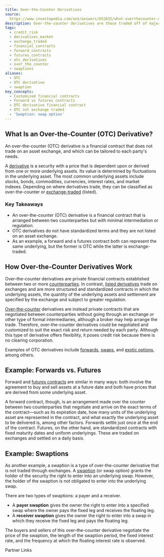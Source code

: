 ```yaml
---
title: Over-the-Counter Derivatives
source: 
  https://www.investopedia.com/ask/answers/052815/what-overthecounter-derivative.asp
description: Over-the-counter derivatives are those traded off of major exchanges.
tags:
  - credit_risk
  - derivatives_market
  - exchange_traded
  - financial_contracts
  - forward_contracts
  - futures_contracts
  - otc_derivatives
  - over_the_counter
  - swaptions
aliases:
  - OTC
  - OTC derivative
  - swaption
key_concepts:
  - Customized financial contracts
  - Forward vs futures contracts
  - OTC derivative financial contract
  - OTC not exchange traded
  - 'Swaption: swap option'
---
```



## What Is an Over-the-Counter (OTC) Derivative?

An over-the-counter (OTC) derivative is a financial contract that does not trade on an asset exchange, and which can be tailored to each party's needs.

A [derivative](https://www.investopedia.com/terms/d/derivative.asp) is a security with a price that is dependent upon or derived from one or more underlying assets. Its value is determined by fluctuations in the underlying asset. The most common underlying assets include stocks, bonds, commodities, currencies, interest rates, and market indexes. Depending on where derivatives trade, they can be classified as over-the-counter or [exchange-traded](https://www.investopedia.com/terms/e/exchange-traded-derivative.asp) (listed).

### Key Takeaways

- An over-the-counter (OTC) derivative is a financial contract that is arranged between two counterparties but with minimal intermediation or regulation.
- OTC derivatives do not have standardized terms and they are not listed on an asset exchange.
- As an example, a forward and a futures contract both can represent the same underlying, but the former is OTC while the latter is exchange-traded.

## How Over-the-Counter Derivatives Work

Over-the-counter derivatives are private financial contracts established between two or more [counterparties](https://www.investopedia.com/terms/c/counterparty.asp). In contrast, [listed derivatives](https://www.investopedia.com/terms/e/exchange-traded-derivative.asp) trade on exchanges and are more structured and standardized contracts in which the underlying assets, the quantity of the underlying assets and settlement are specified by the exchange and subject to greater regulation.

[Over-the-counter](https://www.investopedia.com/terms/o/otc.asp) derivatives are instead private contracts that are negotiated between counterparties without going through an exchange or other type of formal intermediaries, although a broker may help arrange the trade. Therefore, over-the-counter derivatives could be negotiated and customized to suit the exact risk and return needed by each party. Although this type of derivative offers flexibility, it poses credit risk because there is no clearing corporation.

Examples of OTC derivatives include [forwards](https://www.investopedia.com/articles/active-trading/102313/why-forward-contracts-are-foundation-all-derivatives.asp), [swaps](https://www.investopedia.com/terms/s/swap.asp), and [exotic options](https://www.investopedia.com/terms/e/exoticoption.asp), among others.

## Example: Forwards vs. Futures

Forward and [futures contracts](https://www.investopedia.com/terms/f/futurescontract.asp) are similar in many ways: both involve the agreement to buy and sell assets at a future date and both have prices that are derived from some underlying asset.

A forward contract, though, is an arrangement made over the counter between two counterparties that negotiate and arrive on the exact terms of the contract—such as its expiration date, how many units of the underlying asset are represented in the contract, and what exactly the underlying asset to be delivered is, among other factors. Forwards settle just once at the end of the contract. Futures, on the other hand, are standardized contracts with fixed maturity dates and uniform underlyings. These are traded on exchanges and settled on a daily basis.

## Example: Swaptions

As another example, a swaption is a type of over-the-counter derivative that is not traded through exchanges. A [swaption](https://www.investopedia.com/terms/s/swaption.asp) (or swap option) grants the holder of the security the right to enter into an underlying swap. However, the holder of the swaption is not obligated to enter into the underlying swap.

There are two types of swaptions: a payer and a receiver.

- A **payer swaption** gives the owner the right to enter into a specified swap where the owner pays the fixed leg and receives the floating leg.
- A **receiver swaption** gives the owner the right to enter into a swap in which they receive the fixed leg and pays the floating leg.

The buyers and sellers of this over-the-counter derivative negotiate the price of the swaption, the length of the swaption period, the fixed interest rate, and the frequency at which the floating interest rate is observed.

Partner Links
